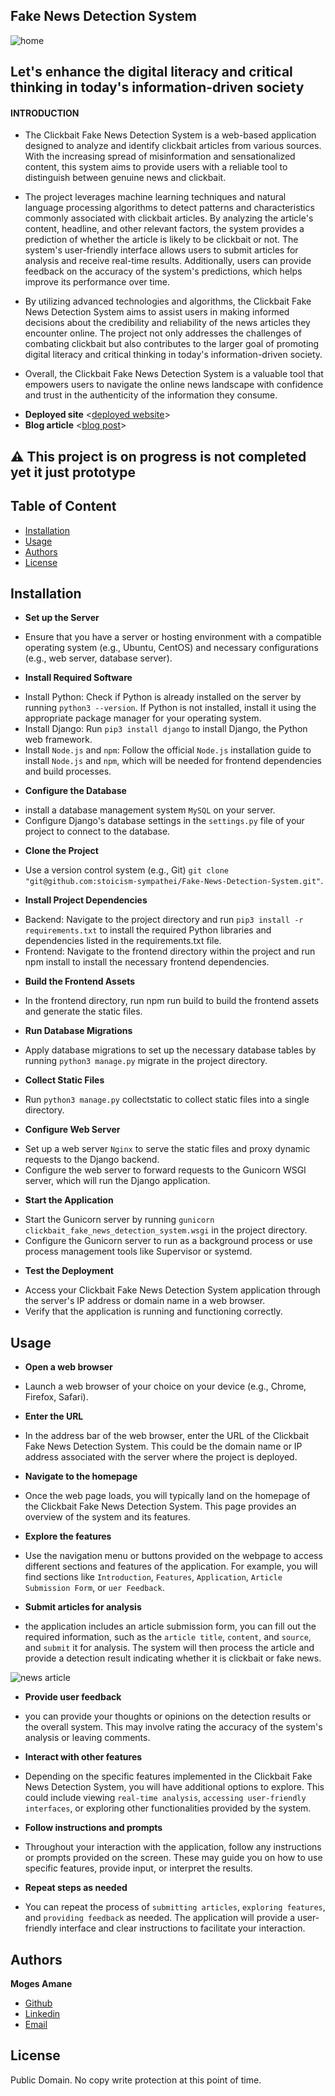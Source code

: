 ## Fake News Detection System
 ![home](https://imgur.com/03BRS1u.png)
 


## Let's enhance the digital literacy and critical thinking in today's information-driven society

#### INTRODUCTION


* The Clickbait Fake News Detection System is a web-based application designed to analyze and identify clickbait articles from various sources. With the increasing spread of misinformation and sensationalized content, this system aims to provide users with a reliable tool to distinguish between genuine news and clickbait.

* The project leverages machine learning techniques and natural language processing algorithms to detect patterns and characteristics commonly associated with clickbait articles. By analyzing the article's content, headline, and other relevant factors, the system provides a prediction of whether the article is likely to be clickbait or not.
The system's user-friendly interface allows users to submit articles for analysis and receive real-time results. Additionally, users can provide feedback on the accuracy of the system's predictions, which helps improve its performance over time.

* By utilizing advanced technologies and algorithms, the Clickbait Fake News Detection System aims to assist users in making informed decisions about the credibility and reliability of the news articles they encounter online. The project not only addresses the challenges of combating clickbait but also contributes to the larger goal of promoting digital literacy and critical thinking in today's 
information-driven society.  

* Overall, the Clickbait Fake News Detection System is a valuable tool that empowers users to navigate the online news landscape with confidence and trust in the authenticity of the information they consume.

- **Deployed site** <[deployed website](https://stoicism-sympathei.github.io/Fake-News-Detection-System/)>
- **Blog article** <[blog post](https://medium.com/@mogesanonymous/fake-news-detection-system-79b858ec4f4e)> 
## ⚠ This project is on progress is not completed yet it just prototype 
## Table of Content
* [Installation](#installation)
* [Usage](#usage)
* [Authors](#authors)
* [License](#license)

## Installation
-	**Set up the Server**
*	Ensure that you have a server or hosting environment with a compatible operating system (e.g., Ubuntu, CentOS) and necessary configurations (e.g., web server, database server).
- **Install Required Software**
*	Install Python: Check if Python is already installed on the server by running `python3 --version`. If Python is not installed, install it using the appropriate package manager for your operating system.
*	Install Django: Run `pip3 install django` to install Django, the Python web framework.
*	Install `Node.js` and `npm`: Follow the official `Node.js` installation guide to install `Node.js` and `npm`, which will be needed for frontend dependencies and build processes.
- **Configure the Database**
*	install a database management system `MySQL` on your server.
*	Configure Django's database settings in the `settings.py` file of your project to connect to the database.
-	**Clone the Project**
*	Use a version control system (e.g., Git) `git clone "git@github.com:stoicism-sympathei/Fake-News-Detection-System.git"`.
-	**Install Project Dependencies**
*	Backend: Navigate to the project directory and run `pip3 install -r requirements.txt` to install the required Python libraries and dependencies listed in the requirements.txt file.
*	Frontend: Navigate to the frontend directory within the project and run npm install to install the necessary frontend dependencies.
-	**Build the Frontend Assets**
*	In the frontend directory, run npm run build to build the frontend assets and generate the static files.
- **Run Database Migrations**
*	Apply database migrations to set up the necessary database tables by running `python3 manage.py` migrate in the project directory.
- **Collect Static Files**
*	Run `python3 manage.py` collectstatic to collect static files into a single directory.
- **Configure Web Server**
*	Set up a web server `Nginx` to serve the static files and proxy dynamic requests to the Django backend.
*	Configure the web server to forward requests to the Gunicorn WSGI server, which will run the Django application.
- **Start the Application**
*	Start the Gunicorn server by running `gunicorn clickbait_fake_news_detection_system.wsgi` in the project directory.
*	Configure the Gunicorn server to run as a background process or use process management tools like Supervisor or systemd.
-	**Test the Deployment**
*	Access your Clickbait Fake News Detection System application through the server's IP address or domain name in a web browser.
*	Verify that the application is running and functioning correctly.

## Usage
- **Open a web browser** 
*  Launch a web browser of your choice on your device (e.g., Chrome, Firefox, Safari).

- **Enter the URL** 
* In the address bar of the web browser, enter the URL of the Clickbait Fake News Detection System. This could be the domain name or IP address associated with the server where the project is deployed.

- **Navigate to the homepage**
*  Once the web page loads, you will typically land on the homepage of the Clickbait Fake News Detection System. This page provides an overview of the system and its features.

- **Explore the features** 
*  Use the navigation menu or buttons provided on the webpage to access different sections and features of the application. For example, you will find sections like `Introduction`, `Features`, `Application`, `Article Submission Form`, or `uer Feedback`.

- **Submit articles for analysis** 
* the application includes an article submission form, you can fill out the required information, such as the `article title`, `content`, and `source`, and `submit` it for analysis. The system will then process the article and provide a detection result indicating whether it is clickbait or fake news.

![news article](https://imgur.com/rWj6bLO.png)

- **Provide user feedback** 
* you can provide your thoughts or opinions on the detection results or the overall system. This may involve rating the accuracy of the system's analysis or leaving comments.

- **Interact with other features** 
*  Depending on the specific features implemented in the Clickbait Fake News Detection System, you will have additional options to explore. This could include viewing `real-time analysis`, `accessing user-friendly interfaces`, or exploring other functionalities provided by the system.

- **Follow instructions and prompts** 
* Throughout your interaction with the application, follow any instructions or prompts provided on the screen. These may guide you on how to use specific features, provide input, or interpret the results.

- **Repeat steps as needed** 
* You can repeat the process of `submitting articles`, `exploring features`, and `providing feedback` as needed. The application will provide a user-friendly interface and clear instructions to facilitate your interaction.

## Authors
 **Moges Amane**
* [Github](https://github.com/stoicism-sympathei)
* [Linkedin](https://www.linkedin.com/feed/)
* [Email](https://mogesanonymous@gmail.com)
   


## License
Public Domain. No copy write protection at this point of time.





